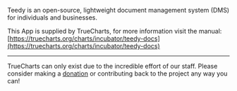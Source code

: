 Teedy is an open-source, lightweight document management system (DMS) for individuals and businesses.

This App is supplied by TrueCharts, for more information visit the manual: [https://truecharts.org/charts/incubator/teedy-docs](https://truecharts.org/charts/incubator/teedy-docs)

---

TrueCharts can only exist due to the incredible effort of our staff.
Please consider making a [donation](https://truecharts.org/sponsor) or contributing back to the project any way you can!

